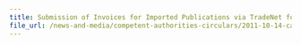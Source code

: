 ```yaml
---
title: Submission of Invoices for Imported Publications via TradeNet for Approval by the Controller of Undesirable Publications 
file_url: /news-and-media/competent-authorities-circulars/2011-10-14-ca.pdf
---
```

